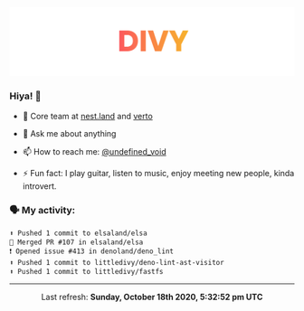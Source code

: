 
![](https://github.com/divy-work/divy-work/raw/master/assets/divy.png)

### Hiya! 👋

- 🔭 Core team at [nest.land](https://github.com/nestdotland/nest.land) and [verto](https://github.com/useverto/verto)

- 💬 Ask me about anything

- 📫 How to reach me: [@undefined_void](https://instagram.com/divy.exe)

- ⚡ Fun fact: I play guitar, listen to music, enjoy meeting new people, kinda introvert.

### 🗣 My activity:

```
⬆️ Pushed 1 commit to elsaland/elsa
🎉 Merged PR #107 in elsaland/elsa
❗️ Opened issue #413 in denoland/deno_lint
⬆️ Pushed 1 commit to littledivy/deno-lint-ast-visitor
⬆️ Pushed 1 commit to littledivy/fastfs
```

------------
<p align="center">Last refresh: <b>Sunday, October 18th 2020, 5:32:52 pm UTC</b></p>
